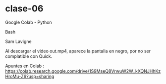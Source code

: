 # clase-06
Google Colab - Python

Bash

Sam Lavigne 

Al descargar el video out.mp4, aparece la pantalla en negro, por no ser complatible con Quick. 

Apuntes en Colab : https://colab.research.google.com/drive/1S9MseQ8VrwuW2W_kXQNJHhKzHroMu-Z6?usp=sharing
